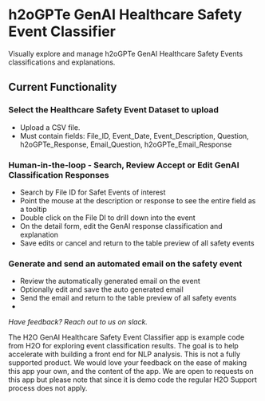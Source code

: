 # h2oGPTe GenAI Healthcare Safety Event Classifier
Visually explore and manage h2oGPTe GenAI Healthcare Safety Events classifications and explanations.

## Current Functionality

### Select the Healthcare Safety Event Dataset to upload
* Upload a CSV file. 
* Must contain fields: File_ID, Event_Date, Event_Description, Question, h2oGPTe_Response, Email_Question, h2oGPTe_Email_Response

### Human-in-the-loop - Search, Review Accept or Edit GenAI Classification Responses 
* Search by File ID for Safet Events of interest
* Point the mouse at the description or response to see the entire field as a tooltip
* Double click on the File DI to drill down into the event
* On the detail form, edit the GenAI response classification and explanation
* Save edits or cancel and return to the table preview of all safety events

### Generate and send an automated email on the safety event
* Review the automatically generated email on the event
* Optionally edit and save the auto generated email
* Send the email and return to the table preview of all safety events
* 

*Have feedback? Reach out to us on slack.*

The H2O GenAI Healthcare Safety Event Classifier app is example code from H2O for exploring event classification results.
The goal is to help accelerate with building a front end for NLP analysis. This is not a fully supported product.
We would love your feedback on the ease of making this app your own, and the content of the app.
We are open to requests on this app but please note that since it is demo code the regular H2O
Support process does not apply.
